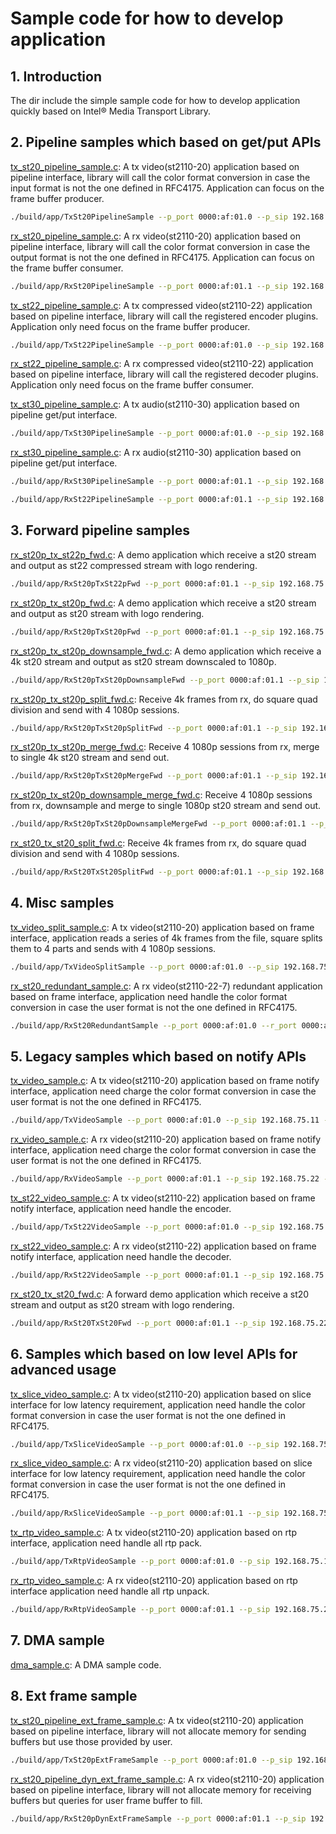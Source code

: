 # Sample code for how to develop application

## 1. Introduction

The dir include the simple sample code for how to develop application quickly based on Intel® Media Transport Library.

## 2. Pipeline samples which based on get/put APIs

[tx_st20_pipeline_sample.c](tx_st20_pipeline_sample.c): A tx video(st2110-20) application based on pipeline interface, library will call the color format conversion in case the input format is not the one defined in RFC4175. Application can focus on the frame buffer producer.

```bash
./build/app/TxSt20PipelineSample --p_port 0000:af:01.0 --p_sip 192.168.75.11 --p_tx_ip 239.168.75.20
```

[rx_st20_pipeline_sample.c](rx_st20_pipeline_sample.c): A rx video(st2110-20) application based on pipeline interface, library will call the color format conversion in case the output format is not the one defined in RFC4175. Application can focus on the frame buffer consumer.

```bash
./build/app/RxSt20PipelineSample --p_port 0000:af:01.1 --p_sip 192.168.75.22 --p_rx_ip 239.168.75.20
```

[tx_st22_pipeline_sample.c](tx_st22_pipeline_sample.c): A tx compressed video(st2110-22) application based on pipeline interface, library will call the registered encoder plugins. Application only need focus on the frame buffer producer.

```bash
./build/app/TxSt22PipelineSample --p_port 0000:af:01.0 --p_sip 192.168.75.11 --p_tx_ip 239.168.75.22
```

[rx_st22_pipeline_sample.c](rx_st22_pipeline_sample.c): A rx compressed video(st2110-22) application based on pipeline interface, library will call the registered decoder plugins. Application only need focus on the frame buffer consumer.

[tx_st30_pipeline_sample.c](tx_st30_pipeline_sample.c): A tx audio(st2110-30) application based on pipeline get/put interface.

```bash
./build/app/TxSt30PipelineSample --p_port 0000:af:01.0 --p_sip 192.168.75.11 --p_tx_ip 239.168.75.30
```

[rx_st30_pipeline_sample.c](rx_st30_pipeline_sample.c): A rx audio(st2110-30) application based on pipeline get/put interface.

```bash
./build/app/RxSt30PipelineSample --p_port 0000:af:01.1 --p_sip 192.168.75.22 --p_rx_ip 239.168.75.30
```

```bash
./build/app/RxSt22PipelineSample --p_port 0000:af:01.1 --p_sip 192.168.75.22 --p_rx_ip 239.168.75.22
```

## 3. Forward pipeline samples

[rx_st20p_tx_st22p_fwd.c](fwd/rx_st20p_tx_st22p_fwd.c): A demo application which receive a st20 stream and output as st22 compressed stream with logo rendering.

```bash
./build/app/RxSt20pTxSt22pFwd --p_port 0000:af:01.1 --p_sip 192.168.75.22 --p_rx_ip 239.168.75.20 --p_fwd_ip 239.168.75.21
```

[rx_st20p_tx_st20p_fwd.c](fwd/rx_st20p_tx_st20p_fwd.c): A demo application which receive a st20 stream and output as st20 stream with logo rendering.

```bash
./build/app/RxSt20pTxSt20pFwd --p_port 0000:af:01.1 --p_sip 192.168.75.22 --p_rx_ip 239.168.75.20 --p_fwd_ip 239.168.75.21
```

[rx_st20p_tx_st20p_downsample_fwd.c](fwd/rx_st20p_tx_st20p_fwd.c): A demo application which receive a 4k st20 stream and output as st20 stream downscaled to 1080p.

```bash
./build/app/RxSt20pTxSt20pDownsampleFwd --p_port 0000:af:01.1 --p_sip 192.168.75.22 --p_rx_ip 239.168.75.20 --p_fwd_ip 239.168.75.21 --width 3840 --height 2160
```

[rx_st20p_tx_st20p_split_fwd.c](fwd/rx_st20p_tx_st20p_split_fwd.c): Receive 4k frames from rx, do square quad division and send with 4 1080p sessions.

```bash
./build/app/RxSt20pTxSt20pSplitFwd --p_port 0000:af:01.1 --p_sip 192.168.75.22 --p_rx_ip 239.168.75.20 --p_fwd_ip 239.168.75.21 --width 3840 --height 2160
```

[rx_st20p_tx_st20p_merge_fwd.c](fwd/rx_st20p_tx_st20p_merge_fwd.c): Receive 4 1080p sessions from rx, merge to single 4k st20 stream and send out.

```bash
./build/app/RxSt20pTxSt20pMergeFwd --p_port 0000:af:01.1 --p_sip 192.168.75.22 --p_rx_ip 239.168.75.20 --p_fwd_ip 239.168.75.21 --width 3840 --height 2160
```

[rx_st20p_tx_st20p_downsample_merge_fwd.c](fwd/rx_st20p_tx_st20p_merge_fwd.c): Receive 4 1080p sessions from rx, downsample and merge to single 1080p st20 stream and send out.

```bash
./build/app/RxSt20pTxSt20pDownsampleMergeFwd --p_port 0000:af:01.1 --p_sip 192.168.75.22 --p_rx_ip 239.168.75.20 --p_fwd_ip 239.168.75.21
```

[rx_st20_tx_st20_split_fwd.c](fwd/rx_st20_tx_st20_split_fwd.c): Receive 4k frames from rx, do square quad division and send with 4 1080p sessions.

```bash
./build/app/RxSt20TxSt20SplitFwd --p_port 0000:af:01.1 --p_sip 192.168.75.22 --p_rx_ip 239.168.75.20 --p_fwd_ip 239.168.75.21 --width 3840 --height 2160
```

## 4. Misc samples

[tx_video_split_sample.c](tx_video_split_sample.c): A tx video(st2110-20) application based on frame interface, application reads a series of 4k frames from the file, square splits them to 4 parts and sends with 4 1080p sessions.

```bash
./build/app/TxVideoSplitSample --p_port 0000:af:01.0 --p_sip 192.168.75.11 --p_tx_ip 239.168.75.20
```

[rx_st20_redundant_sample.c](rx_st20_redundant_sample.c): A rx video(st2110-22-7) redundant application based on frame interface, application need handle the color format conversion in case the user format is not the one defined in RFC4175.

```bash
./build/app/RxSt20RedundantSample --p_port 0000:af:01.0 --r_port 0000:af:01.1 --p_sip 192.168.77.11 --r_sip 192.168.77.12 --p_rx_ip 239.168.77.20 --r_rx_ip 239.168.77.21
```

## 5. Legacy samples which based on notify APIs

[tx_video_sample.c](legacy/tx_video_sample.c): A tx video(st2110-20) application based on frame notify interface, application need charge the color format conversion in case the user format is not the one defined in RFC4175.

```bash
./build/app/TxVideoSample --p_port 0000:af:01.0 --p_sip 192.168.75.11 --p_tx_ip 239.168.75.20
```

[rx_video_sample.c](legacy/rx_video_sample.c): A rx video(st2110-20) application based on frame notify interface, application need charge the color format conversion in case the user format is not the one defined in RFC4175.

```bash
./build/app/RxVideoSample --p_port 0000:af:01.1 --p_sip 192.168.75.22 --p_rx_ip 239.168.75.20
```

[tx_st22_video_sample.c](legacy/tx_st22_video_sample.c): A tx video(st2110-22) application based on frame notify interface, application need handle the encoder.

```bash
./build/app/TxSt22VideoSample --p_port 0000:af:01.0 --p_sip 192.168.75.11 --p_tx_ip 239.168.75.20
```

[rx_st22_video_sample.c](legacy/rx_st22_video_sample.c): A rx video(st2110-22) application based on frame notify interface, application need handle the decoder.

```bash
./build/app/RxSt22VideoSample --p_port 0000:af:01.1 --p_sip 192.168.75.22 --p_rx_ip 239.168.75.20
```

[rx_st20_tx_st20_fwd.c](legacy/rx_st20_tx_st20_fwd.c): A forward demo application which receive a st20 stream and output as st20 stream with logo rendering.

```bash
./build/app/RxSt20TxSt20Fwd --p_port 0000:af:01.1 --p_sip 192.168.75.22 --p_rx_ip 239.168.75.20 --p_fwd_ip 239.168.75.21
```

## 6. Samples which based on low level APIs for advanced usage

[tx_slice_video_sample.c](low_level/tx_slice_video_sample.c): A tx video(st2110-20) application based on slice interface for low latency requirement, application need handle the color format conversion in case the user format is not the one defined in RFC4175.

```bash
./build/app/TxSliceVideoSample --p_port 0000:af:01.0 --p_sip 192.168.75.11 --p_tx_ip 239.168.75.20
```

[rx_slice_video_sample.c](low_level/rx_slice_video_sample.c): A rx video(st2110-20) application based on slice interface for low latency requirement, application need handle the color format conversion in case the user format is not the one defined in RFC4175.

```bash
./build/app/RxSliceVideoSample --p_port 0000:af:01.1 --p_sip 192.168.75.22 --p_rx_ip 239.168.75.20
```

[tx_rtp_video_sample.c](low_level/tx_rtp_video_sample.c): A tx video(st2110-20) application based on rtp interface, application need handle all rtp pack.

```bash
./build/app/TxRtpVideoSample --p_port 0000:af:01.0 --p_sip 192.168.75.11 --p_tx_ip 239.168.75.20
```

[rx_rtp_video_sample.c](low_level/rx_rtp_video_sample.c): A rx video(st2110-20) application based on rtp interface application need handle all rtp unpack.

```bash
./build/app/RxRtpVideoSample --p_port 0000:af:01.1 --p_sip 192.168.75.22 --p_rx_ip 239.168.75.20
```

## 7. DMA sample

[dma_sample.c](dma/dma_sample.c): A DMA sample code.

## 8. Ext frame sample

[tx_st20_pipeline_ext_frame_sample.c](ext_frame/tx_st20_pipeline_ext_frame_sample.c): A tx video(st2110-20) application based on pipeline interface, library will not allocate memory for sending buffers but use those provided by user.

```bash
./build/app/TxSt20pExtFrameSample --p_port 0000:af:01.0 --p_sip 192.168.75.11 --p_tx_ip 239.168.75.20
```

[rx_st20_pipeline_dyn_ext_frame_sample.c](ext_frame/rx_st20_pipeline_dyn_ext_frame_sample.c): A rx video(st2110-20) application based on pipeline interface, library will not allocate memory for receiving buffers but queries for user frame buffer to fill.

```bash
./build/app/RxSt20pDynExtFrameSample --p_port 0000:af:01.1 --p_sip 192.168.75.22 --p_rx_ip 239.168.75.20
```
